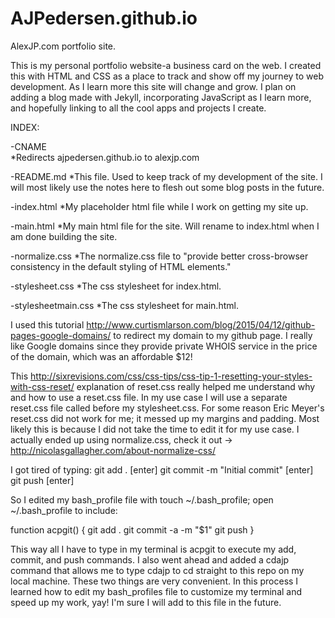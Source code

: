 # AJPedersen.github.io
AlexJP.com portfolio site.

This is my personal portfolio website-a business card on the web. I created this with HTML and CSS as a place to track and show off my journey to web development. As I learn more this site will change and grow. I plan on adding a blog made with Jekyll, incorporating JavaScript as I learn more, and hopefully linking to all the cool apps and projects I create.

INDEX:

-CNAME <br>
	*Redirects ajpedersen.github.io to alexjp.com

-README.md
	*This file. Used to keep track of my development of the site. I will most likely use the notes here to flesh out some blog posts in the future.

-index.html
	*My placeholder html file while I work on getting my site up.

-main.html
	*My main html file for the site. Will rename to index.html when I am done building the site.

-normalize.css
	*The normalize.css file to "provide better cross-browser consistency in the default styling of HTML elements."

-stylesheet.css
	*The css stylesheet for index.html.

-stylesheetmain.css
	*The css stylesheet for main.html.


I used this tutorial http://www.curtismlarson.com/blog/2015/04/12/github-pages-google-domains/ to redirect my domain to my github page. I really like Google domains since they provide private WHOIS service in the price of the domain, which was an affordable $12!

This http://sixrevisions.com/css/css-tips/css-tip-1-resetting-your-styles-with-css-reset/ explanation of reset.css really helped me understand why and how to use a reset.css file. In my use case I will use a separate reset.css file called before my stylesheet.css. For some reason Eric Meyer's reset.css did not work for me; it messed up my margins and padding. Most likely this is because I did not take the time to edit it for my use case. I actually ended up using normalize.css, check it out -> http://nicolasgallagher.com/about-normalize-css/

I got tired of typing:
git add .
[enter]
git commit -m "Initial commit"
[enter]
git push
[enter]

So I edited my bash_profile file with touch ~/.bash_profile; open ~/.bash_profile to include:

function acpgit() {
    git add .
    git commit -a -m "$1"
    git push
}

This way all I have to type in my terminal is acpgit to execute my add, commit, and push commands. I also went ahead and added a cdajp command that allows me to type cdajp to cd straight to this repo on my local machine. These two things are very convenient. In this process I learned how to edit my bash_profiles file to customize my terminal and speed up my work, yay! I'm sure I will add to this file in the future.

